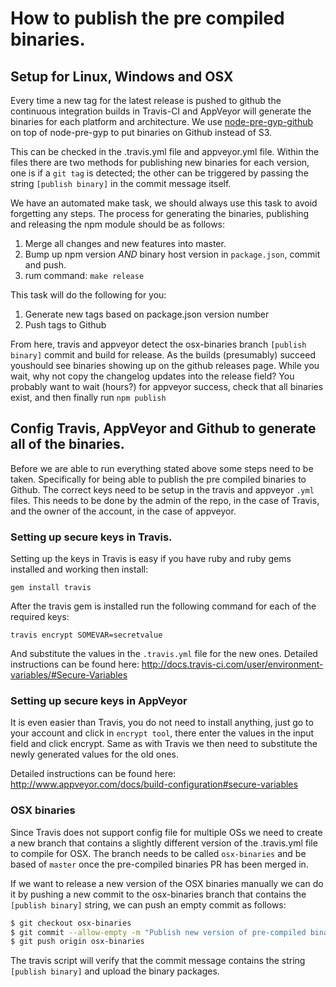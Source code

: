 How to publish the pre compiled binaries.
=========================================

## Setup for Linux, Windows and OSX

Every time a new tag for the latest release is pushed to github the continuous integration
builds in Travis-CI and AppVeyor will generate the binaries for each platform and architecture.
We use [node-pre-gyp-github](https://github.com/bchr02/node-pre-gyp-github) on top of node-pre-gyp
to put binaries on Github instead of S3.

This can be checked in the .travis.yml file and appveyor.yml file. Within the files there are two
methods for publishing new binaries for each version, one is if a `git tag` is detected; the other
can be triggered by passing the string `[publish binary]` in the commit message itself.

We have an automated make task, we should always use this task to avoid forgetting any steps. The process for generating the binaries, publishing and releasing the npm module should be as follows:

1. Merge all changes and new features into master.
2. Bump up npm version *AND* binary host version in `package.json`, commit and push.
3. rum command: `make release`

This task will do the following for you:

1. Generate new tags based on package.json version number
2. Push tags to Github

From here, travis and appveyor detect the osx-binaries branch `[publish binary]` commit and build for release. As the builds (presumably) succeed youshould see binaries showing up on the github releases page. While you wait, why not copy the changelog updates into the release field? You probably want to wait (hours?) for appveyor success, check that all binaries exist, and then finally run `npm publish`


## Config Travis, AppVeyor and Github to generate all of the binaries.

Before we are able to run everything stated above some steps need to be taken.
Specifically for being able to publish the pre compiled binaries to Github. The
correct keys need to be setup in the travis and appveyor `.yml` files. This needs
to be done by the admin of the repo, in the case of Travis, and the owner of the account,
in the case of appveyor.

### Setting up secure keys in Travis.

Setting up the keys in Travis is easy if you have ruby and ruby gems installed and working then install:

`gem install travis`

After the travis gem is installed run the following command for each of the required keys:

`travis encrypt SOMEVAR=secretvalue`

And substitute the values in the `.travis.yml` file for the new ones. Detailed instructions can
be found here: http://docs.travis-ci.com/user/environment-variables/#Secure-Variables

### Setting up secure keys in AppVeyor

It is even easier than Travis, you do not need to install anything, just go to your account and
click in `encrypt tool`, there enter the values in the input field and click encrypt. Same as with
Travis we then need to substitute the newly generated values for the old ones.

Detailed instructions can be found here: http://www.appveyor.com/docs/build-configuration#secure-variables

### OSX binaries

Since Travis does not support config file for multiple OSs we need to create a new branch that contains
a slightly different version of the .travis.yml file to compile for OSX. The branch needs to be called
`osx-binaries` and be based of `master` once the pre-compiled binaries PR has been merged in.

If we want to release a new version of the OSX binaries manually we can do it by pushing a new commit to
the osx-binaries branch that contains the `[publish binary]` string, we can push an empty commit as follows:

```bash
$ git checkout osx-binaries
$ git commit --allow-empty -m "Publish new version of pre-compiled binaries to Github [publish binary]"
$ git push origin osx-binaries
```

The travis script will verify that the commit message contains the string `[publish binary]` and upload the
binary packages.
